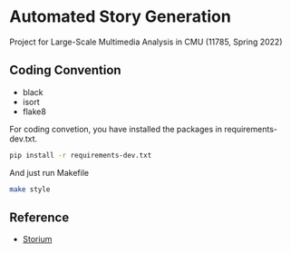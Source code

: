 # Automated Story Generation

Project for Large-Scale Multimedia Analysis in CMU (11785, Spring 2022)

## Coding Convention

- black
- isort
- flake8

For coding convetion, you have installed the packages in requirements-dev.txt.
```bash
pip install -r requirements-dev.txt
```
And just run Makefile
```bash
make style
```

## Reference

- [Storium](https://github.com/dojoteef/storium-gpt2)

